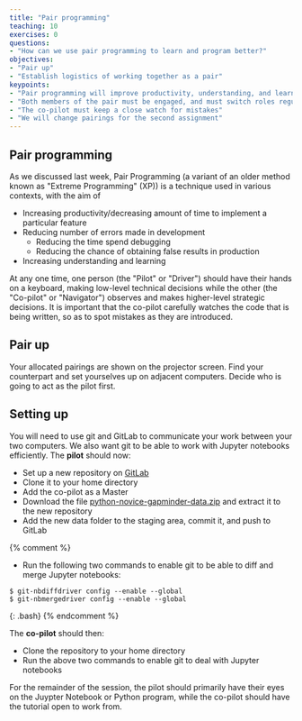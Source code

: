 ```yaml
---
title: "Pair programming"
teaching: 10
exercises: 0
questions:
- "How can we use pair programming to learn and program better?"
objectives:
- "Pair up"
- "Establish logistics of working together as a pair"
keypoints:
- "Pair programming will improve productivity, understanding, and learning"
- "Both members of the pair must be engaged, and must switch roles regularly"
- "The co-pilot must keep a close watch for mistakes"
- "We will change pairings for the second assignment"
---
```


## Pair programming

As we discussed last week, Pair Programming (a variant of an older method
known as "Extreme Programming" (XP)) is a technique used in various contexts,
with the aim of

* Increasing productivity/decreasing amount of time to implement
a particular feature
* Reducing number of errors made in development
  * Reducing the time spend debugging
  * Reducing the chance of obtaining false results in production
* Increasing understanding and learning

At any one time, one person (the "Pilot" or "Driver") should have their hands
on a keyboard, making low-level technical decisions while the other (the
"Co-pilot" or  "Navigator") observes and makes higher-level strategic
decisions. It is important that the co-pilot carefully watches the code that
is being written, so as to spot mistakes as they are introduced.


## Pair up

Your allocated pairings are shown on the projector screen. Find your
counterpart and set yourselves up on adjacent computers. Decide who is going
to act as the pilot first.


## Setting up

You will need to use git and GitLab to communicate your work between your two
computers. We also want git to be able to work with Jupyter notebooks
efficiently. The **pilot** should now:

* Set up a new repository on [GitLab](http://137.44.14.117:8100/)
* Clone it to your home directory
* Add the co-pilot as a Master
* Download the file [python-novice-gapminder-data.zip]({{page.root}}/files/python-novice-gapminder-data.zip)
and extract it to the new repository
* Add the new data folder to the staging area, commit it, and push to GitLab

{% comment %}
* Run the following two commands to enable git to be able to diff and merge 
Jupyter notebooks:

~~~
$ git-nbdiffdriver config --enable --global
$ git-nbmergedriver config --enable --global
~~~
{: .bash}
{% endcomment %}

The **co-pilot** should then:

* Clone the repository to your home directory
* Run the above two commands to enable git to deal with Jupyter notebooks

For the remainder of the session, the pilot should primarily have their eyes 
on the Juypter Notebook or Python program, while the co-pilot should have 
the tutorial open to work from.

